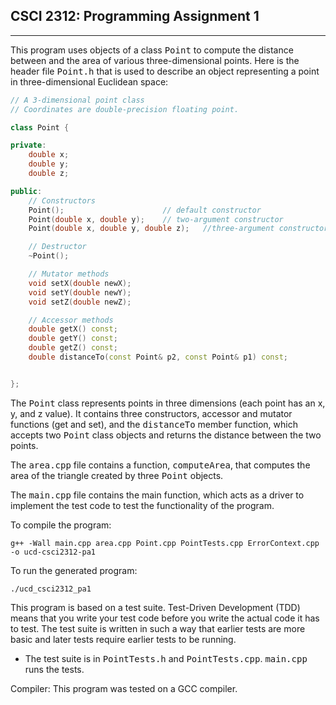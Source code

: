## CSCI 2312: Programming Assignment 1


* * *
This program uses objects of a class <tt>Point</tt> to compute the distance between and the area of various three-dimensional points.
    Here is the header file <tt>Point.h</tt> that is used to describe an object representing a point in three-dimensional Euclidean space:

```c++
// A 3-dimensional point class
// Coordinates are double-precision floating point.

class Point {

private:
    double x;
    double y;
    double z;

public:
    // Constructors
    Point();                      // default constructor
    Point(double x, double y);    // two-argument constructor
    Point(double x, double y, double z);   //three-argument constructor

    // Destructor
    ~Point();

    // Mutator methods
    void setX(double newX);
    void setY(double newY);
    void setZ(double newZ);

    // Accessor methods
    double getX() const;
    double getY() const;
    double getZ() const;
    double distanceTo(const Point& p2, const Point& p1) const;


};
```

The <tt>Point</tt> class represents points in three dimensions (each point has an x, y, and z value). It contains three constructors, accessor and mutator functions (get and set), and the <tt>distanceTo</tt> member function, which accepts two <tt>Point</tt> class objects and returns the distance between the two points.

The <tt>area.cpp</tt> file contains a function, <tt>computeArea</tt>, that computes the area of the triangle created by three <tt>Point</tt> objects.

The <tt>main.cpp</tt> file contains the main function, which acts as a driver to implement the test code to test the functionality of the program.

To compile the program:

   ```
   g++ -Wall main.cpp area.cpp Point.cpp PointTests.cpp ErrorContext.cpp -o ucd-csci2312-pa1
   ```

To run the generated program:

   ```
./ucd_csci2312_pa1
```

 This program is based on a test suite. Test-Driven Development (TDD) means that you write your test code before you write the actual code it has to test. The test suite is written in such a way that earlier tests are more basic and later tests require earlier tests to be running.
    
   *   The test suite is in <tt>PointTests.h</tt> and <tt>PointTests.cpp</tt>. <tt>main.cpp</tt> runs the tests.

Compiler:
    This program was tested on a GCC compiler.
